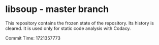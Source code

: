 # libsoup - master branch

This repository contains the frozen state of the repository.
Its history is cleared. It is used only for static code
analysis with Codacy.

Commit Time: 1721357773